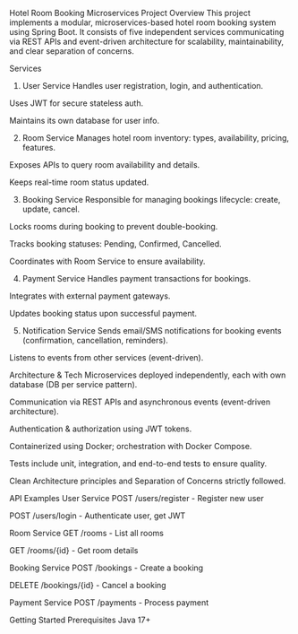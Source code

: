 Hotel Room Booking Microservices Project
Overview
This project implements a modular, microservices-based hotel room booking system using Spring Boot. It consists of five independent services communicating via REST APIs and event-driven architecture for scalability, maintainability, and clear separation of concerns.

Services
1. User Service
Handles user registration, login, and authentication.

Uses JWT for secure stateless auth.

Maintains its own database for user info.

2. Room Service
Manages hotel room inventory: types, availability, pricing, features.

Exposes APIs to query room availability and details.

Keeps real-time room status updated.

3. Booking Service
Responsible for managing bookings lifecycle: create, update, cancel.

Locks rooms during booking to prevent double-booking.

Tracks booking statuses: Pending, Confirmed, Cancelled.

Coordinates with Room Service to ensure availability.

4. Payment Service
Handles payment transactions for bookings.

Integrates with external payment gateways.

Updates booking status upon successful payment.

5. Notification Service
Sends email/SMS notifications for booking events (confirmation, cancellation, reminders).

Listens to events from other services (event-driven).

Architecture & Tech
Microservices deployed independently, each with own database (DB per service pattern).

Communication via REST APIs and asynchronous events (event-driven architecture).

Authentication & authorization using JWT tokens.

Containerized using Docker; orchestration with Docker Compose.

Tests include unit, integration, and end-to-end tests to ensure quality.

Clean Architecture principles and Separation of Concerns strictly followed.

API Examples
User Service
POST /users/register - Register new user

POST /users/login - Authenticate user, get JWT

Room Service
GET /rooms - List all rooms

GET /rooms/{id} - Get room details

Booking Service
POST /bookings - Create a booking

DELETE /bookings/{id} - Cancel a booking

Payment Service
POST /payments - Process payment

Getting Started
Prerequisites
Java 17+



